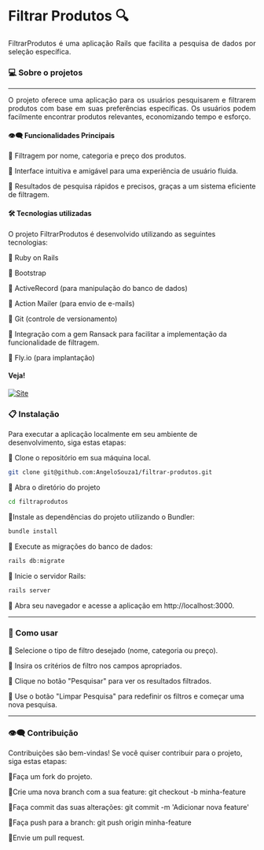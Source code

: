 # Filtrar Produtos 🔍

<div align="justify">

FiltrarProdutos é uma aplicação Rails que facilita a pesquisa de dados por seleção específica.

</div>

### 💻  Sobre o projetos
---
<div align="justify">
O projeto  oferece uma aplicação  para os usuários pesquisarem e filtrarem produtos com base em suas preferências específicas. Os usuários podem facilmente encontrar produtos relevantes, economizando tempo e esforço. 



#### 👁️‍🗨️ Funcionalidades Principais

🔹 Filtragem por nome, categoria e preço dos produtos.

🔹 Interface intuitiva e amigável para uma experiência de usuário fluida.

🔹 Resultados de pesquisa rápidos e precisos, graças a um sistema eficiente de filtragem.

</div>

####  🛠 Tecnologias utilizadas
O projeto FiltrarProdutos é desenvolvido utilizando as seguintes tecnologias:

🔹 Ruby on Rails

🔹 Bootstrap

🔹 ActiveRecord (para manipulação do banco de dados)

🔹 Action Mailer (para envio de e-mails)

🔹 Git (controle de versionamento)

🔹 Integração com a gem Ransack para facilitar a implementação da funcionalidade de filtragem.

🔹 Fly.io (para implantação)


#### Veja!

 <a href="https://filtraprodutos.fly.dev/">
    <img src="https://img.shields.io/badge/FUNCIONALIDADE%20-dargreeen" alt="Site">
 </a>


 ### 📋 Instalação
 Para executar a aplicação localmente em seu ambiente de desenvolvimento, siga estas etapas:

 🔹 Clone o repositório em sua máquina local.

  ```bash
git clone git@github.com:AngeloSouza1/filtrar-produtos.git
```
 🔹 Abra o diretório do projeto

  ```bash
cd filtraprodutos
```
 🔹Instale as dependências do projeto utilizando o Bundler:

  ```bash
bundle install
```
 🔹 Execute as migrações do banco de dados:

  ```bash
rails db:migrate
```

 🔹 Inicie o servidor Rails:

  ```bash
rails server
```

 🔹 Abra seu navegador e acesse a aplicação em http://localhost:3000.


---
 ### 🚀 Como usar

🔹 Selecione o tipo de filtro desejado (nome, categoria ou preço).

🔹 Insira os critérios de filtro nos campos apropriados.

🔹 Clique no botão "Pesquisar" para ver os resultados filtrados.

🔹 Use o botão "Limpar Pesquisa" para redefinir os filtros e começar uma nova pesquisa.
<p>

  ---
  
### 👁️‍🗨️ Contribuição

Contribuições são bem-vindas! Se você quiser contribuir para o projeto, siga estas etapas:

🔹Faça um fork do projeto.

🔹Crie uma nova branch com a sua feature: git checkout -b minha-feature

🔹Faça commit das suas alterações: git commit -m 'Adicionar nova feature'

🔹Faça push para a branch: git push origin minha-feature

🔹Envie um pull request.




